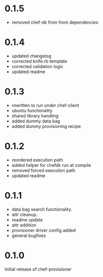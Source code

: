 # 0.1.5
 - removed chef-dk from from dependencies

# 0.1.4
 - updated changelog
 - corrected knife.rb template
 - corrected validation logic
 - updated readme

# 0.1.3
 - rewritten to run under chef-client
 - ubuntu functionality
 - shared library handling
 - added dummy data bag
 - added dummy provisioning recipe

# 0.1.2
 - reordered execution path
 - added helper for chefdk run at compile
 - removed forced execution path
 - updated readme

# 0.1.1
 - data bag search functionality.
 - attr cleanup.
 - readme update
 - attr addition
 - provisioner driver config added
 - general bugfixes

# 0.1.0

Initial release of chef-provisioner
